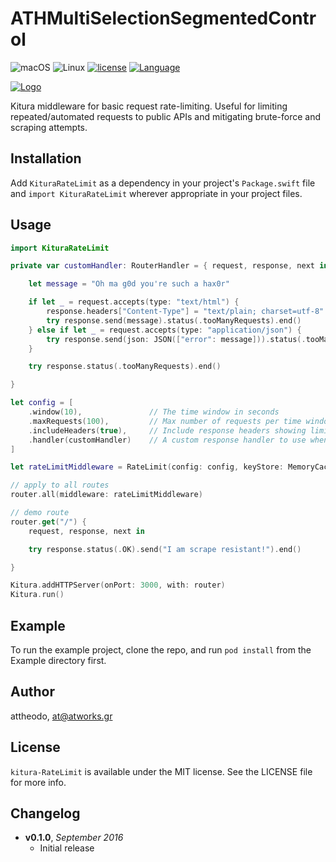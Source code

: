 # ATHMultiSelectionSegmentedControl

![macOS](https://img.shields.io/badge/os-macOS-green.svg?style=flat)
![Linux](https://img.shields.io/badge/os-linux-green.svg?style=flat)
[![license](https://img.shields.io/github/license/mashape/apistatus.svg?maxAge=2592000?style=plastic)]()
[![Language](https://img.shields.io/badge/language-Swift%203.0-orange.svg)](https://developer.apple.com/swift/)

[![Logo](https://github.com/attheodo/ATHMultiSelectionSegmentedControl/raw/master/misc/logo.png  "kitura-RateLimit")](/)

Kitura middleware for basic request rate-limiting. Useful for limiting repeated/automated requests to public APIs and mitigating brute-force and scraping attempts.

## Installation
Add `KituraRateLimit` as a dependency in your project's `Package.swift` file and `import KituraRateLimit` wherever appropriate in your project files.

## Usage
```swift
import KituraRateLimit

private var customHandler: RouterHandler = { request, response, next in

    let message = "Oh ma g0d you're such a hax0r"

    if let _ = request.accepts(type: "text/html") {
        response.headers["Content-Type"] = "text/plain; charset=utf-8"
        try response.send(message).status(.tooManyRequests).end()
    } else if let _ = request.accepts(type: "application/json") {
        try response.send(json: JSON(["error": message])).status(.tooManyRequests).end()
    }

    try response.status(.tooManyRequests).end()

}

let config = [
    .window(10),               // The time window in seconds
    .maxRequests(100),         // Max number of requests per time window
    .includeHeaders(true),     // Include response headers showing limit and current usage
    .handler(customHandler)    // A custom response handler to use when limit has reached
]

let rateLimitMiddleware = RateLimit(config: config, keyStore: MemoryCacheRateLimitKeyStore())

// apply to all routes
router.all(middleware: rateLimitMiddleware)

// demo route
router.get("/") {
    request, response, next in

    try response.status(.OK).send("I am scrape resistant!").end()

}

Kitura.addHTTPServer(onPort: 3000, with: router)
Kitura.run()
```

## Example

To run the example project, clone the repo, and run `pod install` from the Example directory first.

## Author

attheodo, at@atworks.gr

## License

`kitura-RateLimit` is available under the MIT license. See the LICENSE file for more info.

## Changelog
- **v0.1.0**, *September 2016*
    - Initial release

